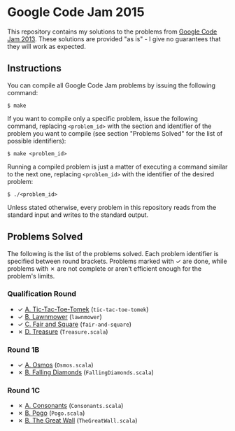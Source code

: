 # Google Code Jam 2015

This repository contains my solutions to the problems from [Google Code Jam 2013][1]. These solutions are provided "as is" - I give no guarantees that they will work as expected.

## Instructions

You can compile all Google Code Jam problems by issuing the following command:

    $ make

If you want to compile only a specific problem, issue the following command, replacing `<problem_id>` with the section and identifier of the problem you want to compile (see section "Problems Solved" for the list of possible identifiers):

    $ make <problem_id>

Running a compiled problem is just a matter of executing a command similar to the next one, replacing `<problem_id>` with the identifier of the desired problem:

    $ ./<problem_id>

Unless stated otherwise, every problem in this repository reads from the standard input and writes to the standard output.

## Problems Solved

The following is the list of the problems solved. Each problem identifier is specified between round brackets. Problems marked with ✓ are done, while problems with ✗ are not complete or aren't efficient enough for the problem's limits.

### Qualification Round

* ✓ [A. Tic-Tac-Toe-Tomek][qualA] (`tic-tac-toe-tomek`)
* ✓ [B. Lawnmower][qualB] (`lawnmower`)
* ✓ [C. Fair and Square][qualC] (`fair-and-square`)
* ✗ [D. Treasure][qualD] (`Treasure.scala`)

### Round 1B

* ✓ [A. Osmos][round1bA] (`Osmos.scala`)
* ✗ [B. Falling Diamonds][round1bB] (`FallingDiamonds.scala`)

### Round 1C

* ✗ [A. Consonants][round1cA] (`Consonants.scala`)
* ✗ [B. Pogo][round1cB] (`Pogo.scala`)
* ✗ [B. The Great Wall][round1cC] (`TheGreatWall.scala`)

[1]: https://code.google.com/codejam
[2]: http://www.scala-lang.org
[3]: http://www.scala-sbt.org
[qualA]: https://code.google.com/codejam/contest/2270488/dashboard#s=p0
[qualB]: https://code.google.com/codejam/contest/2270488/dashboard#s=p1
[qualC]: https://code.google.com/codejam/contest/2270488/dashboard#s=p2
[qualD]: https://code.google.com/codejam/contest/2270488/dashboard#s=p3
[round1bA]: https://code.google.com/codejam/contest/2434486/dashboard#s=p0
[round1bB]: https://code.google.com/codejam/contest/2434486/dashboard#s=p1
[round1cA]: https://code.google.com/codejam/contest/2437488/dashboard#s=p0
[round1cB]: https://code.google.com/codejam/contest/2437488/dashboard#s=p1
[round1cC]: https://code.google.com/codejam/contest/2437488/dashboard#s=p2
